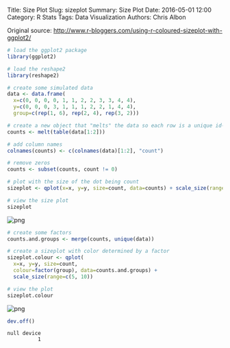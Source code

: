 Title: Size Plot
Slug: sizeplot
Summary: Size Plot
Date: 2016-05-01 12:00
Category: R Stats
Tags: Data Visualization
Authors: Chris Albon


Original source: http://www.r-bloggers.com/using-r-coloured-sizeplot-with-ggplot2/


```R
# load the ggplot2 package
library(ggplot2)

# load the reshape2
library(reshape2)
```


```R
# create some simulated data
data <- data.frame(
  x=c(0, 0, 0, 0, 1, 1, 2, 2, 3, 3, 4, 4),
  y=c(0, 0, 0, 3, 1, 1, 1, 2, 2, 1, 4, 4),
  group=c(rep(1, 6), rep(2, 4), rep(3, 2)))
```


```R
# create a new object that "melts" the data so each row is a unique id-variable combination
counts <- melt(table(data[1:2]))
```


```R
# add column names
colnames(counts) <- c(colnames(data)[1:2], "count")
```


```R
# remove zeros
counts <- subset(counts, count != 0)
```


```R
# plot with the size of the dot being count
sizeplot <- qplot(x=x, y=y, size=count, data=counts) + scale_size(range=c(5, 10))
```


```R
# view the size plot
sizeplot
```









![png]({filename}/images/sizeplot_files/sizeplot_7_1.png)



```R
# create some factors
counts.and.groups <- merge(counts, unique(data))
```


```R
# create a sizeplot with color determined by a factor
sizeplot.colour <- qplot(
  x=x, y=y, size=count,
  colour=factor(group), data=counts.and.groups) +
  scale_size(range=c(5, 10))
```


```R
# view the plot
sizeplot.colour
```









![png]({filename}/images/sizeplot_files/sizeplot_10_1.png)



```R
dev.off()
```




    null device
              1
